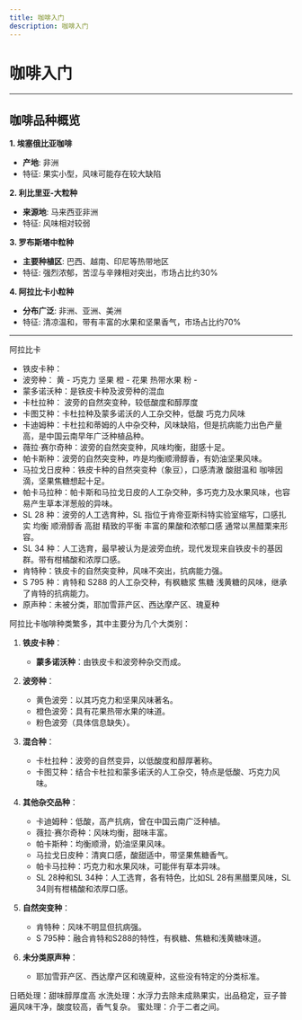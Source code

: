 ```yaml
---
title: 咖啡入门
description: 咖啡入门
---
```


# 咖啡入门

---
## 咖啡品种概览

**1. 埃塞俄比亚咖啡**
   - **产地**: 非洲
   - 特征: 果实小型，风味可能存在较大缺陷

**2. 利比里亚-大粒种**
   - **来源地**: 马来西亚非洲
   - 特征: 风味相对较弱

**3. 罗布斯塔中粒种**
   - **主要种植区**: 巴西、越南、印尼等热带地区
   - 特征: 强烈浓郁，苦涩与辛辣相对突出，市场占比约30%

**4. 阿拉比卡小粒种**
   - **分布广泛**: 非洲、亚洲、美洲
   - 特征: 清凉温和，带有丰富的水果和坚果香气，市场占比约70%
---


阿拉比卡
 - 铁皮卡种：
 - 波旁种：
    黄 - 巧克力 坚果
    橙 - 花果 热带水果
    粉 - 
 - 蒙多诺沃种：是铁皮卡种及波旁种的混血  
 - 卡杜拉种： 波旁的自然突变种，较低酸度和醇厚度
 - 卡图艾种：卡杜拉种及蒙多诺沃的人工杂交种，低酸 巧克力风味
 - 卡迪姆种：卡杜拉和蒂姆的人中杂交种，风味缺陷，但是抗病能力出色产量高，是中国云南早年广泛种植品种。
 - 薇拉·赛尔奇种：波旁的自然突变种，风味均衡，甜感十足。
 - 帕卡斯种：波旁的自然突变种，咋是均衡顺滑醇香，有奶油坚果风味。
 - 马拉戈日皮种：铁皮卡种的自然突变种（象豆），口感清澈 酸甜温和 咖啡因滴，坚果焦糖想起十足。
 - 帕卡马拉种：帕卡斯和马拉戈日皮的人工杂交种，多巧克力及水果风味，也容易产生草本洋葱般的异味。
 - SL 28 种：波旁的人工选育种，SL 指位于肯帝亚斯科特实验室缩写，口感扎实 均衡 顺滑醇香 高甜 精致的平衡 丰富的果酸和浓郁口感 通常以黑醋栗来形容。
 - SL 34 种：人工选育，最早被认为是波旁血统，现代发现来自铁皮卡的基因群。带有柑橘酸和浓厚口感。
 - 肯特种：铁皮卡的自然突变种，风味不突出，抗病能力强。
 - S 795 种：肯特和 S288 的人工杂交种，有枫糖浆 焦糖 浅黄糖的风味，继承了肯特的抗病能力。
 - 原声种：未被分类，耶加雪菲产区、西达摩产区、瑰夏种

阿拉比卡咖啡种类繁多，其中主要分为几个大类别：

1. **铁皮卡种**：
   - **蒙多诺沃种**：由铁皮卡和波旁种杂交而成。
   
2. **波旁种**：
   - 黄色波旁：以其巧克力和坚果风味著名。
   - 橙色波旁：具有花果热带水果的味道。
   - 粉色波旁（具体信息缺失）。

3. **混合种**：
   - 卡杜拉种：波旁的自然变异，以低酸度和醇厚著称。
   - 卡图艾种：结合卡杜拉和蒙多诺沃的人工杂交，特点是低酸、巧克力风味。

4. **其他杂交品种**：
   - 卡迪姆种：低酸，高产抗病，曾在中国云南广泛种植。
   - 薇拉·赛尔奇种：风味均衡，甜味丰富。
   - 帕卡斯种：均衡顺滑，奶油坚果风味。
   - 马拉戈日皮种：清爽口感，酸甜适中，带坚果焦糖香气。
   - 帕卡马拉种：巧克力和水果风味，可能伴有草本异味。
   - SL 28种和SL 34种：人工选育，各有特色，比如SL 28有黑醋栗风味，SL 34则有柑橘酸和浓厚口感。
   
5. **自然突变种**：
   - 肯特种：风味不明显但抗病强。
   - S 795种：融合肯特和S288的特性，有枫糖、焦糖和浅黄糖味道。
   
6. **未分类原声种**：
   - 耶加雪菲产区、西达摩产区和瑰夏种，这些没有特定的分类标准。

日晒处理：甜味醇厚度高
水洗处理：水浮力去除未成熟果实，出品稳定，豆子普遍风味干净，酸度较高，香气复杂。
蜜处理：介于二者之间。